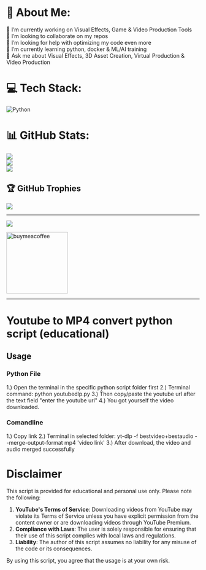 # 💫 About Me:
🔭 I’m currently working on Visual Effects, Game & Video Production Tools<br>👯 I’m looking to collaborate on my repos<br>🤝 I’m looking for help with optimizing my code even more<br>🌱 I’m currently learning python, docker & ML/AI training<br>💬 Ask me about Visual Effects, 3D Asset Creation, Virtual Production & Video Production<br>


# 💻 Tech Stack:
![Python](https://img.shields.io/badge/python-3670A0?style=for-the-badge&logo=python&logoColor=ffdd54) 

# 📊 GitHub Stats:
![](https://github-readme-stats.vercel.app/api?username=SMUELDigital&theme=dark&hide_border=false&include_all_commits=true&count_private=true)<br/>
![](https://github-readme-streak-stats.herokuapp.com/?user=SMUELDigital&theme=dark&hide_border=false)<br/>
![](https://github-readme-stats.vercel.app/api/top-langs/?username=SMUELDigital&theme=dark&hide_border=false&include_all_commits=true&count_private=true&layout=compact)

## 🏆 GitHub Trophies
![](https://github-profile-trophy.vercel.app/?username=SMUELDigital&theme=radical&no-frame=false&no-bg=true&margin-w=4)

---
[![](https://visitcount.itsvg.in/api?id=SMUELDigital&icon=0&color=0)](https://visitcount.itsvg.in)

<p><p>
<a href="https://buymeacoffee.com/smueldigital">
<img src="https://cdn.buymeacoffee.com/buttons/v2/default-yellow.png" width="160" alt="buymeacoffee" />
</a>
</p>
</p>

---


# Youtube to MP4 convert python script (educational)
## Usage

### Python File
1.) Open the terminal in the specific python script folder first 
2.) Terminal command: python youtubedlp.py 
3.) Then copy/paste the youtube url after the text field "enter the youtube url" 
4.) You got yourself the video downloaded.

### Comandline
1.) Copy link 
2.) Terminal in selected folder: yt-dlp -f bestvideo+bestaudio --merge-output-format mp4 'video link' 
3.) After download, the video and audio merged successfully

# Disclaimer

This script is provided for educational and personal use only. Please note the following:

1. **YouTube's Terms of Service**: Downloading videos from YouTube may violate its Terms of Service unless you have explicit permission from the content owner or are downloading videos through YouTube Premium.
2. **Compliance with Laws**: The user is solely responsible for ensuring that their use of this script complies with local laws and regulations.
3. **Liability**: The author of this script assumes no liability for any misuse of the code or its consequences.

By using this script, you agree that the usage is at your own risk.
